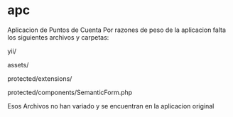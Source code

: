 # apc
Aplicacion de Puntos de Cuenta
Por razones de peso de la aplicacion falta los siguientes archivos y carpetas:

yii/

assets/

protected/extensions/

protected/components/SemanticForm.php

Esos Archivos no han variado y se encuentran en la aplicacion original
